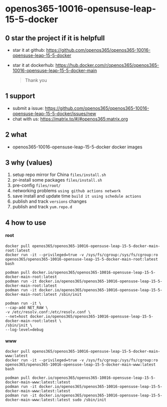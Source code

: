 # openos365-10016-opensuse-leap-15-5-docker

## 0 star the project if it is helpfull

* star it at github: https://github.com/openos365/openos365-10016-opensuse-leap-15-5-docker
* star it at dockerhub: https://hub.docker.com/r/openos365/openos365-10016-opensuse-leap-15-5-docker-main

  > Thank you

## 1 support

* submit a issue: https://github.com/openos365/openos365-10016-opensuse-leap-15-5-docker/issues/new
* chat with us: https://matrix.to/#/#openos365:matrix.org

## 2 what

* openos365-10016-opensuse-leap-15-5-docker docker images
  
## 3 why (values)

1. setup repo mirror for China `files/install.sh`
1. pr-install some packages `files/install.sh`
1. pre-config `files/root/`
1. networking problems `using github actions network`
1. save install and update time `build it using schedule actions`
1. publish and track `versions` changes
1. publish and track `yum.repo.d`

## 4 how to use

#### root
```
docker pull openos365/openos365-10016-opensuse-leap-15-5-docker-main-root:latest
docker run -it --privileged=true -v /sys/fs/cgroup:/sys/fs/cgroup:ro openos365/openos365-10016-opensuse-leap-15-5-docker-main-root:latest bash

podman pull docker.io/openos365/openos365-10016-opensuse-leap-15-5-docker-main-root:latest
podman run -it docker.io/openos365/openos365-10016-opensuse-leap-15-5-docker-main-root:latest
podman run -it docker.io/openos365/openos365-10016-opensuse-leap-15-5-docker-main-root:latest /sbin/init

podman run -it \
--cap-add NET_RAW \
-v /etc/resolv.conf:/etc/resolv.conf \
--net=host docker.io/openos365/openos365-10016-opensuse-leap-15-5-docker-main-root:latest \
/sbin/init \
--log-level=debug

```
#### www

```
docker pull openos365/openos365-10016-opensuse-leap-15-5-docker-main-www:latest
docker run -it --privileged=true -v /sys/fs/cgroup:/sys/fs/cgroup:ro openos365/openos365-10016-opensuse-leap-15-5-docker-main-www:latest bash

podman pull docker.io/openos365/openos365-10016-opensuse-leap-15-5-docker-main-www:latest:latest
podman run -it docker.io/openos365/openos365-10016-opensuse-leap-15-5-docker-main-www:latest:latest
podman run -it docker.io/openos365/openos365-10016-opensuse-leap-15-5-docker-main-www:latest:latest sudo /sbin/init
```
